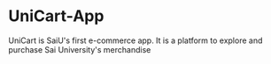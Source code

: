 # UniCart-App
UniCart is SaiU's first e-commerce app. It is a platform to explore and purchase Sai University's merchandise
